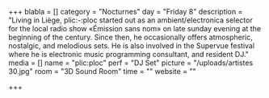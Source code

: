 +++
blabla = []
category = "Nocturnes"
day = "Friday 8"
description = "Living in Liège, plic:-:ploc started out as an ambient/electronica selector for the local radio show «Émission sans nom» on late sunday evening at the beginning of the century. Since then, he occasionally offers atmospheric, nostalgic, and melodious sets. He is also involved in the Supervue festival where he is electronic music  programming consultant, and resident DJ."
media = []
name = "plic:ploc"
perf = "DJ Set"
picture = "/uploads/artistes 30.jpg"
room = "3D Sound Room"
time = ""
website = ""

+++
